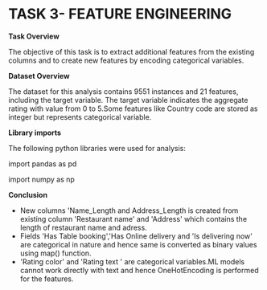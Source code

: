 # TASK 3- FEATURE ENGINEERING

**Task Overview**

The objective of this task is to extract additional features from the existing columns and to create new features by encoding categorical variables.

**Dataset Overview**

The dataset for this analysis contains 9551 instances and 21 features, including the target variable. The target variable indicates the aggregate rating with value from 0 to 5.Some features like Country code are stored as integer but represents categorical variable.

**Library imports**

The following python libraries were used for analysis:

import pandas as pd

import numpy as np


**Conclusion**
- New columns 'Name_Length and Address_Length is created from existing column 'Restaurant name' and 'Address' which contains the length of restaurant name and adress.
- Fields 'Has Table booking','Has Online delivery and 'Is delivering now' are categorical in nature and hence same is converted as binary values using map() function.
- 'Rating color' and 'Rating text ' are categorical variables.ML models cannot work directly with text and hence OneHotEncoding is performed for the features.
  
